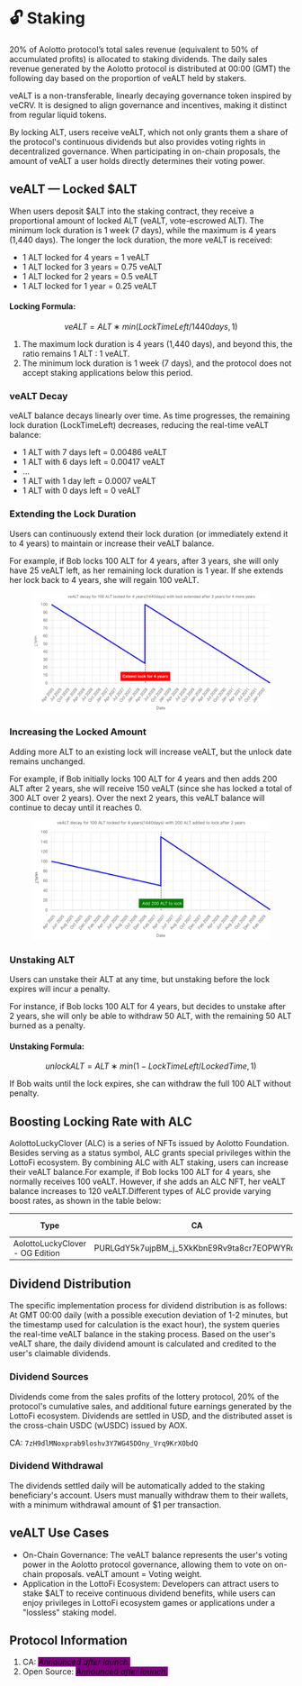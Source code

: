 # 🔓 Staking

20% of Aolotto protocol’s total sales revenue (equivalent to 50% of accumulated profits) is allocated to staking dividends. The daily sales revenue generated by the Aolotto protocol is distributed at 00:00 (GMT) the following day based on the proportion of veALT held by stakers.

veALT is a non-transferable, linearly decaying governance token inspired by veCRV. It is designed to align governance and incentives, making it distinct from regular liquid tokens.

By locking ALT, users receive veALT, which not only grants them a share of the protocol's continuous dividends but also provides voting rights in decentralized governance. When participating in on-chain proposals, the amount of veALT a user holds directly determines their voting power.

## veALT — Locked $ALT

When users deposit $ALT into the staking contract, they receive a proportional amount of locked ALT (veALT, vote-escrowed ALT). The minimum lock duration is 1 week (7 days), while the maximum is 4 years (1,440 days). The longer the lock duration, the more veALT is received:

* 1 ALT locked for 4 years = 1 veALT
* 1 ALT locked for 3 years = 0.75 veALT
* 1 ALT locked for 2 years = 0.5 veALT
* 1 ALT locked for 1 year = 0.25 veALT

#### Locking Formula:

$$
veALT=ALT∗min(LockTimeLeft/1440days,1)
$$

1. The maximum lock duration is 4 years (1,440 days), and beyond this, the ratio remains 1 ALT : 1 veALT.
2. The minimum lock duration is 1 week (7 days), and the protocol does not accept staking applications below this period.

### veALT Decay

veALT balance decays linearly over time. As time progresses, the remaining lock duration (LockTimeLeft) decreases, reducing the real-time veALT balance:

* 1 ALT with 7 days left = 0.00486 veALT
* 1 ALT with 6 days left = 0.00417 veALT
* …
* 1 ALT with 1 day left = 0.0007 veALT
* 1 ALT with 0 days left = 0 veALT

### **Extending the Lock Duration**

Users can continuously extend their lock duration (or immediately extend it to 4 years) to maintain or increase their veALT balance.

For example, if Bob locks 100 ALT for 4 years, after 3 years, she will only have 25 veALT left, as her remaining lock duration is 1 year. If she extends her lock back to 4 years, she will regain 100 veALT.

<figure><img src=".gitbook/assets/image (6).png" alt=""><figcaption></figcaption></figure>

### **Increasing the Locked Amount**

Adding more ALT to an existing lock will increase veALT, but the unlock date remains unchanged.

For example, if Bob initially locks 100 ALT for 4 years and then adds 200 ALT after 2 years, she will receive 150 veALT (since she has locked a total of 300 ALT over 2 years). Over the next 2 years, this veALT balance will continue to decay until it reaches 0.

<figure><img src=".gitbook/assets/vealt2.png" alt=""><figcaption></figcaption></figure>

### **Unstaking ALT**

Users can unstake their ALT at any time, but unstaking before the lock expires will incur a penalty.

For instance, if Bob locks 100 ALT for 4 years, but decides to unstake after 2 years, she will only be able to withdraw 50 ALT, with the remaining 50 ALT burned as a penalty.

#### Unstaking Formula:

$$
unlockALT=ALT∗min(1−LockTimeLeft/LockedTime,1)
$$

If Bob waits until the lock expires, she can withdraw the full 100 ALT without penalty.

## Boosting Locking Rate with ALC

AolottoLuckyClover (ALC) is a series of NFTs issued by Aolotto Foundation. Besides serving as a status symbol, ALC grants special privileges within the LottoFi ecosystem. By combining ALC with ALT staking, users can increase their veALT balance.For example, if Bob locks 100 ALT for 4 years, she normally receives 100 veALT. However, if she adds an ALC NFT, her veALT balance increases to 120 veALT.Different types of ALC provide varying boost rates, as shown in the table below:

<table><thead><tr><th>Type</th><th width="181.43359375">CA</th><th data-type="number">Total Supply</th><th width="111.7109375">Boost Rate</th><th>Acquisition Method</th></tr></thead><tbody><tr><td>AolottoLuckyClover - OG Edition</td><td>PURLGdY5k7ujpBM_j_5XkKbnE9Rv9ta8cr7EOPWYRqk</td><td>5000</td><td>0.2</td><td><a href="https://aopump.fun/#/trade/PURLGdY5k7ujpBM_j_5XkKbnE9Rv9ta8cr7EOPWYRqk">aopump.fun</a>, <a href="https://bazar.arweave.dev/#/asset/PURLGdY5k7ujpBM_j_5XkKbnE9Rv9ta8cr7EOPWYRqk">bazar</a></td></tr></tbody></table>

## Dividend Distribution

The specific implementation process for dividend distribution is as follows: At GMT 00:00 daily (with a possible execution deviation of 1-2 minutes, but the timestamp used for calculation is the exact hour), the system queries the real-time veALT balance in the staking process. Based on the user's veALT share, the daily dividend amount is calculated and credited to the user's claimable dividends.

### Dividend Sources

Dividends come from the sales profits of the lottery protocol, 20% of the protocol's cumulative sales, and additional future earnings generated by the LottoFi ecosystem. Dividends are settled in USD, and the distributed asset is the cross-chain USDC (wUSDC) issued by AOX.

CA: `7zH9dlMNoxprab9loshv3Y7WG45DOny_Vrq9KrXObdQ`

### Dividend Withdrawal

The dividends settled daily will be automatically added to the staking beneficiary's account. Users must manually withdraw them to their wallets, with a minimum withdrawal amount of $1 per transaction.

## veALT Use Cases

* On-Chain Governance: The veALT balance represents the user's voting power in the Aolotto protocol governance, allowing them to vote on on-chain proposals. veALT amount = Voting weight.
* Application in the LottoFi Ecosystem: Developers can attract users to stake $ALT to receive continuous dividend benefits, while users can enjoy privileges in LottoFi ecosystem games or applications under a "lossless" staking model.

## Protocol Information

1. CA: _<mark style="background-color:purple;">Announced after launch.</mark>_
2. Open Source: _<mark style="background-color:purple;">Announced after launch.</mark>_

